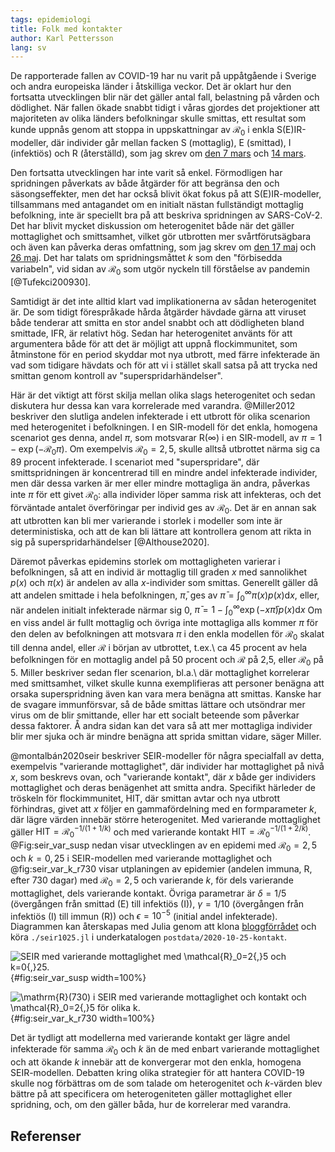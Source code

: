 ```yaml
---
tags: epidemiologi
title: Folk med kontakter
author: Karl Pettersson
lang: sv
---
```


De rapporterade fallen av COVID-19 har nu varit på uppåtgående i
Sverige och andra europeiska länder i åtskilliga veckor. Det är oklart
hur den fortsatta utvecklingen blir när det gäller antal fall,
belastning på vården och dödlighet. När fallen ökade snabbt tidigt i
våras gjordes det projektioner att majoriteten av olika länders
befolkningar skulle smittas, ett resultat som kunde uppnås genom att
stoppa in uppskattningar av $\mathcal{R}_0$ i enkla S(E)IR-modeller,
där individer går mellan facken S (mottaglig), E (smittad), I
(infektiös) och R (återställd), som jag skrev om [den 7
mars](2020-03-07-mottag.html) och [14 mars](2020-03-14-enkel.html).

Den fortsatta utvecklingen har inte varit så enkel. Förmodligen har
spridningen påverkats av både åtgärder för att begränsa den och
säsongseffekter, men det har också blivit ökat fokus på att
S(E)IR-modeller, tillsammans med antagandet om en initialt nästan
fullständigt mottaglig befolkning, inte är speciellt bra på att
beskriva spridningen av SARS-CoV-2. Det har blivit mycket diskussion om
heterogenitet både när det gäller mottaglighet och smittsamhet, vilket gör
utbrotten mer svårtförutsägbara och även kan påverka deras omfattning,
som jag skrev om [den 17 maj](2020-05-17-nytt.html) och
[26 maj](2020-05-26-spridd.html). Det har talats om spridningsmåttet $k$
som den "förbisedda variabeln", vid sidan av $\mathcal{R}_0$ som utgör
nyckeln till förståelse av pandemin [@Tufekci200930].

Samtidigt är det inte alltid klart vad implikationerna av sådan
heterogenitet är. De som tidigt förespråkade hårda åtgärder hävdade
gärna att viruset både tenderar att smitta en stor andel snabbt och
att dödligheten bland smittade, IFR, är relativt hög. Sedan har
heterogenitet använts för att argumentera både för att det är möjligt
att uppnå flockimmunitet, som åtminstone för en period skyddar mot nya
utbrott, med färre infekterade än vad som tidigare hävdats och för att
vi i stället skall satsa på att trycka ned smittan genom kontroll av
"superspridarhändelser".

Här är det viktigt att först skilja mellan olika slags heterogenitet
och sedan diskutera hur dessa kan vara korrelerade med varandra.
@Miller2012 beskriver den slutliga andelen infekterade i ett utbrott
för olika scenarion med heterogenitet i befolkningen. I en SIR-modell
för det enkla, homogena scenariot ges denna, andel $\pi$, som motsvarar
$\mathrm{R}(\infty)$ i en SIR-modell, av
$\pi=1-\exp(-\mathcal{R}_0\pi)$. Om exempelvis $\mathcal{R}_0=2{,}5$,
skulle alltså utbrottet närma sig ca 89 procent infekterade. I
scenariot med "superspridare", där smittspridningen är koncentrerad
till en mindre andel infekterade individer, men där dessa varken är
mer eller mindre mottagliga än andra, påverkas inte $\pi$ för ett
givet $\mathcal{R}_0$: alla individer löper samma risk att infekteras,
och det förväntade antalet överföringar per individ ges av
$\mathcal{R}_0$. Det är en annan sak att utbrotten kan bli mer
varierande i storlek i modeller som inte är deterministiska, och att
de kan bli lättare att kontrollera genom att rikta in sig på
superspridarhändelser [@Althouse2020].

Däremot påverkas epidemins storlek om mottagligheten varierar i
befolkningen, så att en individ är mottaglig till graden $x$ med
sannolikhet $p(x)$ och $\pi(x)$ är andelen av alla $x$-individer som
smittas. Generellt gäller då att andelen smittade i hela befolkningen,
$\bar\pi$, ges av $\bar\pi=\int_0^\infty\pi(x)p(x)\mathrm{d}x$, eller,
när andelen initialt infekterade närmar sig 0,
$\bar\pi=1-\int_0^\infty\exp(-x\bar\pi)p(x)\mathrm{d}x$ Om en viss
andel är fullt mottaglig och övriga inte mottagliga alls kommer $\pi$
för den delen av befolkningen att motsvara $\pi$ i den enkla modellen
för $\mathcal{R}_0$ skalat till denna andel, eller $\mathcal{R}$ i
början av utbrottet, t.ex.\ ca 45 procent av hela befolkningen för en
mottaglig andel på 50 procent och $\mathcal{R}$ på 2,5, eller
$\mathcal{R}_0$ på 5. Miller beskriver sedan fler scenarion,
bl.a.\ där mottaglighet korrelerar med smittsamhet, vilket skulle kunna
exemplifieras att personer benägna att orsaka superspridning även kan
vara mera benägna att smittas. Kanske har de svagare immunförsvar, så
de både smittas lättare och utsöndrar mer virus om de blir smittande,
eller har ett socialt beteende som påverkar dessa faktorer. Å andra sidan
kan det vara så att mer mottagliga individer blir mer sjuka och är mindre
benägna att sprida smittan vidare, säger Miller.

@montalbán2020seir beskriver SEIR-modeller för några specialfall av
detta, exempelvis "varierande mottaglighet", där individer har
mottaglighet på nivå $x$, som beskrevs ovan, och "varierande kontakt",
där $x$ både ger individers mottaglighet och deras benägenhet att
smitta andra. Specifikt härleder de tröskeln för flockimmunitet,
$\mathrm{HIT}$, där smittan avtar och nya utbrott förhindras, givet
att $x$ följer en gammafördelning med en formparameter $k$, där lägre
värden innebär större heterogenitet. Med varierande mottaglighet
gäller $\mathrm{HIT}=\mathcal{R}_0^{-1/(1+1/k)}$ och med
varierande kontakt $\mathrm{HIT}=\mathcal{R}_0^{-1/(1+2/k)}$.
@Fig:seir_var_susp nedan visar utvecklingen av en epidemi med
$\mathcal{R}_0=2{,}5$ och $k=0{,}25$ i SEIR-modellen med varierande
mottaglighet och @fig:seir_var_k_r730 visar utplaningen av epidemier
(andelen immuna, R, efter 730 dagar) med $\mathcal{R}_0=2{,}5$ och
varierande $k$, för dels varierande mottaglighet, dels varierande
kontakt. Övriga parametrar är $\delta=1/5$ (övergången från smittad
(E) till infektiös (I)), $\gamma=1/10$ (övergången från infektiös (I)
till immun (R)) och $\epsilon=10^{-5}$ (initial andel infekterade).
Diagrammen kan återskapas med Julia genom att klona
[bloggförrådet](https://github.com/klpn/static-dust.git) och köra
`./seir1025.jl` i underkatalogen `postdata/2020-10-25-kontakt`.

![SEIR med varierande mottaglighet med $\mathcal{R}_0=2{,}5$
och $k=0{,}25$.](../images/seir_var_susp.svg){#fig:seir_var_susp width=100%}

![$\mathrm{R}(730)$ i SEIR med varierande mottaglighet och kontakt och
$\mathcal{R}_0=2{,}5$ för olika
$k$.](../images/seir_var_k_r730.svg){#fig:seir_var_k_r730 width=100%}

Det är tydligt att modellerna med varierande kontakt ger lägre andel
infekterade för samma $\mathcal{R}_0$ och $k$ än de med enbart
varierande mottaglighet och att ökande $k$ innebär att de konvergerar
mot den enkla, homogena SEIR-modellen. Debatten kring olika strategier
för att hantera COVID-19 skulle nog förbättras om de som talade om
heterogenitet och $k$-värden blev bättre på att specificera om
heterogeniteten gäller mottaglighet eller spridning, och, om den
gäller båda, hur de korrelerar med varandra.

## Referenser
